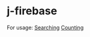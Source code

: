 # j-firebase

For usage:
[Searching](https://code.build/p/DFLH9m8hucp8k4UeDL3ZDm/firestore-full-text-search-options)
[Counting](https://code.build/p/DTqqs4noGR2quHjRhz8Vye/firestore-finally-solved-the-counter-problem-almost)
